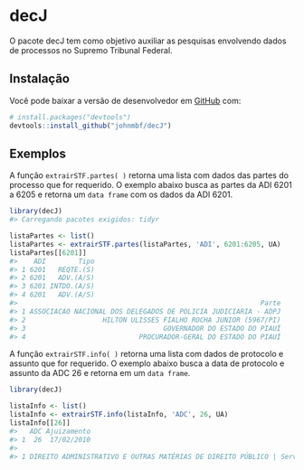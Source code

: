 
<!-- README.md is generated from README.Rmd. Please edit that file -->

# decJ

<!-- badges: start -->
<!-- badges: end -->

O pacote decJ tem como objetivo auxiliar as pesquisas envolvendo dados
de processos no Supremo Tribunal Federal.

## Instalação

Você pode baixar a versão de desenvolvedor em
[GitHub](https://github.com/johnmbf/decJ) com:

``` r
# install.packages("devtools")
devtools::install_github("johnmbf/decJ")
```

## Exemplos

A função `extrairSTF.partes( )` retorna uma lista com dados das partes
do processo que for requerido. O exemplo abaixo busca as partes da ADI
6201 a 6205 e retorna um `data frame` com os dados da ADI 6201.

``` r
library(decJ)
#> Carregando pacotes exigidos: tidyr

listaPartes <- list()
listaPartes <- extrairSTF.partes(listaPartes, 'ADI', 6201:6205, UA)
listaPartes[[6201]]
#>    ADI        Tipo
#> 1 6201   REQTE.(S)
#> 2 6201   ADV.(A/S)
#> 3 6201 INTDO.(A/S)
#> 4 6201   ADV.(A/S)
#>                                                            Parte
#> 1 ASSOCIACAO NACIONAL DOS DELEGADOS DE POLICIA JUDICIARIA - ADPJ
#> 2                   HILTON ULISSES FIALHO ROCHA JUNIOR (5967/PI)
#> 3                                  GOVERNADOR DO ESTADO DO PIAUÍ
#> 4                            PROCURADOR-GERAL DO ESTADO DO PIAUÍ
```

A função `extrairSTF.info( )` retorna uma lista com dados de protocolo e
assunto que for requerido. O exemplo abaixo busca a data de protocolo e
assunto da ADC 26 e retorna em um `data frame`.

``` r
library(decJ)

listaInfo <- list()
listaInfo <- extrairSTF.info(listaInfo, 'ADC', 26, UA)
listaInfo[[26]]
#>   ADC Ajuizamento
#> 1  26  17/02/2010
#>                                                                                                                                                                                                                                                                                           Assunto
#> 1 DIREITO ADMINISTRATIVO E OUTRAS MATÉRIAS DE DIREITO PÚBLICO | Serviços | Concessão / Permissão / Autorização | Energia Elétrica\r\n                        \r\n                            DIREITO DO TRABALHO | Responsabilidade Solidária / Subsidiária | Terceirização / Tomador de Serviços
```
